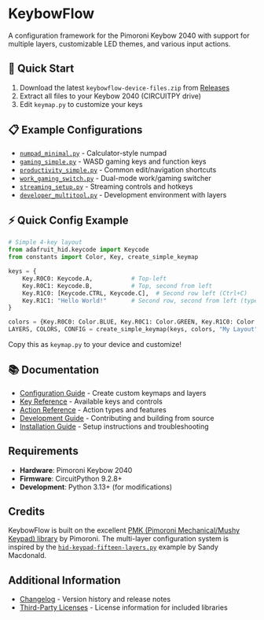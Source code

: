 # KeybowFlow

A configuration framework for the Pimoroni Keybow 2040 with support for multiple layers, customizable LED themes, and various input actions.

## 🚀 Quick Start

1. Download the latest `keybowflow-device-files.zip` from [Releases](https://github.com/Merp4/KeybowFlow/releases)
2. Extract all files to your Keybow 2040 (CIRCUITPY drive)
3. Edit `keymap.py` to customize your keys

## 📋 Example Configurations

- [`numpad_minimal.py`](examples/configs/numpad_minimal.py) - Calculator-style numpad  
- [`gaming_simple.py`](examples/configs/gaming_simple.py) - WASD gaming keys and function keys
- [`productivity_simple.py`](examples/configs/productivity_simple.py) - Common edit/navigation shortcuts
- [`work_gaming_switch.py`](examples/configs/work_gaming_switch.py) - Dual-mode work/gaming switcher
- [`streaming_setup.py`](examples/configs/streaming_setup.py) - Streaming controls and hotkeys
- [`developer_multitool.py`](examples/configs/developer_multitool.py) - Development environment with layers

## ⚡ Quick Config Example

```python
# Simple 4-key layout
from adafruit_hid.keycode import Keycode
from constants import Color, Key, create_simple_keymap

keys = {
    Key.R0C0: Keycode.A,           # Top-left
    Key.R0C1: Keycode.B,           # Top, second from left  
    Key.R1C0: [Keycode.CTRL, Keycode.C],  # Second row left (Ctrl+C)
    Key.R1C1: "Hello World!"       # Second row, second from left (types text)
}

colors = {Key.R0C0: Color.BLUE, Key.R0C1: Color.GREEN, Key.R1C0: Color.RED, Key.R1C1: Color.YELLOW}
LAYERS, COLORS, CONFIG = create_simple_keymap(keys, colors, "My Layout")
```

Copy this as `keymap.py` to your device and customize!

## 📚 Documentation

- [Configuration Guide](docs/CONFIGURATION_GUIDE.md) - Create custom keymaps and layers
- [Key Reference](docs/KEY_REFERENCE.md) - Available keys and controls
- [Action Reference](docs/ACTION_REFERENCE.md) - Action types and features
- [Development Guide](docs/DEVELOPMENT.md) - Contributing and building from source
- [Installation Guide](docs/INSTALLATION.md) - Setup instructions and troubleshooting

## Requirements

- **Hardware**: Pimoroni Keybow 2040
- **Firmware**: CircuitPython 9.2.8+
- **Development**: Python 3.13+ (for modifications)

## Credits

KeybowFlow is built on the excellent [PMK (Pimoroni Mechanical/Mushy Keypad) library](https://github.com/pimoroni/pmk-circuitpython) by Pimoroni. The multi-layer configuration system is inspired by the [`hid-keypad-fifteen-layers.py`](lib/pmk/examples/hid-keypad-fifteen-layers.py) example by Sandy Macdonald.

## Additional Information

- [Changelog](CHANGELOG.md) - Version history and release notes
- [Third-Party Licenses](docs/THIRD_PARTY_LICENSES.md) - License information for included libraries
